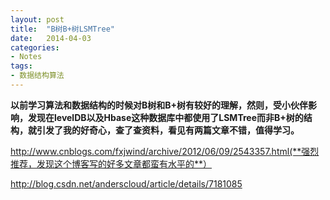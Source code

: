 ```yaml
---
layout: post
title:  "B树B+树LSMTree"
date:   2014-04-03
categories: 
- Notes 
tags:
- 数据结构算法
---
```


**以前学习算法和数据结构的时候对B树和B+树有较好的理解，然则，受小伙伴影响，发现在levelDB以及Hbase这种数据库中都使用了LSMTree而非B+树的结构，就引发了我的好奇心，查了查资料，看见有两篇文章不错，值得学习。**


http://www.cnblogs.com/fxjwind/archive/2012/06/09/2543357.html(**强烈推荐，发现这个博客写的好多文章都蛮有水平的**）

http://blog.csdn.net/anderscloud/article/details/7181085
